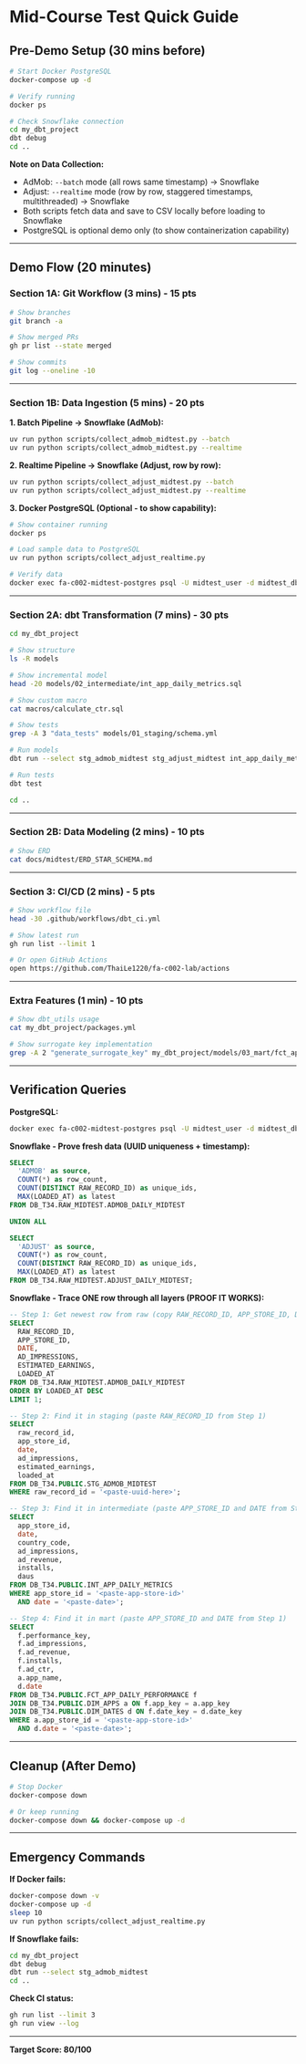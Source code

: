 # Mid-Course Test Quick Guide

## Pre-Demo Setup (30 mins before)

```bash
# Start Docker PostgreSQL
docker-compose up -d

# Verify running
docker ps

# Check Snowflake connection
cd my_dbt_project
dbt debug
cd ..
```

**Note on Data Collection:**
- AdMob: `--batch` mode (all rows same timestamp) → Snowflake
- Adjust: `--realtime` mode (row by row, staggered timestamps, multithreaded) → Snowflake
- Both scripts fetch data and save to CSV locally before loading to Snowflake
- PostgreSQL is optional demo only (to show containerization capability)

---

## Demo Flow (20 minutes)

### Section 1A: Git Workflow (3 mins) - 15 pts

```bash
# Show branches
git branch -a

# Show merged PRs
gh pr list --state merged

# Show commits
git log --oneline -10
```

---

### Section 1B: Data Ingestion (5 mins) - 20 pts

**1. Batch Pipeline → Snowflake (AdMob):**
```bash
uv run python scripts/collect_admob_midtest.py --batch
uv run python scripts/collect_admob_midtest.py --realtime
```

**2. Realtime Pipeline → Snowflake (Adjust, row by row):**
```bash
uv run python scripts/collect_adjust_midtest.py --batch
uv run python scripts/collect_adjust_midtest.py --realtime

```

**3. Docker PostgreSQL (Optional - to show capability):**
```bash
# Show container running
docker ps

# Load sample data to PostgreSQL
uv run python scripts/collect_adjust_realtime.py

# Verify data
docker exec fa-c002-midtest-postgres psql -U midtest_user -d midtest_db -c "SELECT COUNT(*), MAX(loaded_at) FROM raw.adjust_realtime;"
```

---

### Section 2A: dbt Transformation (7 mins) - 30 pts

```bash
cd my_dbt_project

# Show structure
ls -R models

# Show incremental model
head -20 models/02_intermediate/int_app_daily_metrics.sql

# Show custom macro
cat macros/calculate_ctr.sql

# Show tests
grep -A 3 "data_tests" models/01_staging/schema.yml

# Run models
dbt run --select stg_admob_midtest stg_adjust_midtest int_app_daily_metrics

# Run tests
dbt test

cd ..
```

---

### Section 2B: Data Modeling (2 mins) - 10 pts

```bash
# Show ERD
cat docs/midtest/ERD_STAR_SCHEMA.md
```

---

### Section 3: CI/CD (2 mins) - 5 pts

```bash
# Show workflow file
head -30 .github/workflows/dbt_ci.yml

# Show latest run
gh run list --limit 1

# Or open GitHub Actions
open https://github.com/ThaiLe1220/fa-c002-lab/actions
```

---

### Extra Features (1 min) - 10 pts

```bash
# Show dbt_utils usage
cat my_dbt_project/packages.yml

# Show surrogate key implementation
grep -A 2 "generate_surrogate_key" my_dbt_project/models/03_mart/fct_app_daily_performance.sql
```

---

## Verification Queries

**PostgreSQL:**
```bash
docker exec fa-c002-midtest-postgres psql -U midtest_user -d midtest_db -c "SELECT day, store_id, country_code, installs, loaded_at FROM raw.adjust_realtime ORDER BY loaded_at DESC LIMIT 5;"
```

**Snowflake - Prove fresh data (UUID uniqueness + timestamp):**
```sql
SELECT
  'ADMOB' as source,
  COUNT(*) as row_count,
  COUNT(DISTINCT RAW_RECORD_ID) as unique_ids,
  MAX(LOADED_AT) as latest
FROM DB_T34.RAW_MIDTEST.ADMOB_DAILY_MIDTEST

UNION ALL

SELECT
  'ADJUST' as source,
  COUNT(*) as row_count,
  COUNT(DISTINCT RAW_RECORD_ID) as unique_ids,
  MAX(LOADED_AT) as latest
FROM DB_T34.RAW_MIDTEST.ADJUST_DAILY_MIDTEST;
```

**Snowflake - Trace ONE row through all layers (PROOF IT WORKS):**
```sql
-- Step 1: Get newest row from raw (copy RAW_RECORD_ID, APP_STORE_ID, DATE)
SELECT
  RAW_RECORD_ID,
  APP_STORE_ID,
  DATE,
  AD_IMPRESSIONS,
  ESTIMATED_EARNINGS,
  LOADED_AT
FROM DB_T34.RAW_MIDTEST.ADMOB_DAILY_MIDTEST
ORDER BY LOADED_AT DESC
LIMIT 1;

-- Step 2: Find it in staging (paste RAW_RECORD_ID from Step 1)
SELECT
  raw_record_id,
  app_store_id,
  date,
  ad_impressions,
  estimated_earnings,
  loaded_at
FROM DB_T34.PUBLIC.STG_ADMOB_MIDTEST
WHERE raw_record_id = '<paste-uuid-here>';

-- Step 3: Find it in intermediate (paste APP_STORE_ID and DATE from Step 1)
SELECT
  app_store_id,
  date,
  country_code,
  ad_impressions,
  ad_revenue,
  installs,
  daus
FROM DB_T34.PUBLIC.INT_APP_DAILY_METRICS
WHERE app_store_id = '<paste-app-store-id>'
  AND date = '<paste-date>';

-- Step 4: Find it in mart (paste APP_STORE_ID and DATE from Step 1)
SELECT
  f.performance_key,
  f.ad_impressions,
  f.ad_revenue,
  f.installs,
  f.ad_ctr,
  a.app_name,
  d.date
FROM DB_T34.PUBLIC.FCT_APP_DAILY_PERFORMANCE f
JOIN DB_T34.PUBLIC.DIM_APPS a ON f.app_key = a.app_key
JOIN DB_T34.PUBLIC.DIM_DATES d ON f.date_key = d.date_key
WHERE a.app_store_id = '<paste-app-store-id>'
  AND d.date = '<paste-date>';
```

---

## Cleanup (After Demo)

```bash
# Stop Docker
docker-compose down

# Or keep running
docker-compose down && docker-compose up -d
```

---

## Emergency Commands

**If Docker fails:**
```bash
docker-compose down -v
docker-compose up -d
sleep 10
uv run python scripts/collect_adjust_realtime.py
```

**If Snowflake fails:**
```bash
cd my_dbt_project
dbt debug
dbt run --select stg_admob_midtest
cd ..
```

**Check CI status:**
```bash
gh run list --limit 3
gh run view --log
```

---

**Target Score: 80/100**
